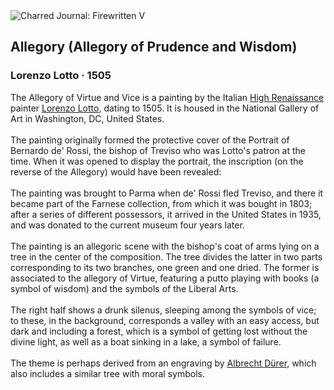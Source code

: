 <div class="artwork-of-the-day">
  <div class="container">
    <div class="img-wrapper">
      <img
        src="https://uploads3.wikiart.org/images/lorenzo-lotto/allegory-allegory-of-prudence-and-wisdom-1505.jpg!Large.jpg"
        alt="Charred Journal: Firewritten V" />
    </div>
    <div class="artwork-detail">
      <div class="artwork-origin"> 
        <h2 class="artwork-name">Allegory (Allegory of Prudence and Wisdom)</h2>
        <h3 class="artist">
          Lorenzo Lotto
                    ·  1505
        </h3>
      </div>
      <p class="description">
        <span class="artwork-description-text ng-binding" ng-bind-html="viewModel.ArtworkOfTheDay.Description | unsafe">The Allegory of Virtue and Vice is a painting by the Italian <a target="_blank" href="/en/artists-by-art-movement/high-renaissance">High Renaissance</a> painter <a target="_blank" href="/en/lorenzo-lotto">Lorenzo Lotto</a>, dating to 1505. It is housed in the National Gallery of Art in Washington, DC, United States.
<br>
<br>The painting originally formed the protective cover of the Portrait of Bernardo de' Rossi, the bishop of Treviso who was Lotto's patron at the time. When it was opened to display the portrait, the inscription (on the reverse of the Allegory) would have been revealed:
<br>
<br>The painting was brought to Parma when de' Rossi fled Treviso, and there it became part of the Farnese collection, from which it was bought in 1803; after a series of different possessors, it arrived in the United States in 1935, and was donated to the current museum four years later.
<br>
<br>The painting is an allegoric scene with the bishop's coat of arms lying on a tree in the center of the composition. The tree divides the latter in two parts corresponding to its two branches, one green and one dried. The former is associated to the allegory of Virtue, featuring a putto playing with books (a symbol of wisdom) and the symbols of the Liberal Arts.
<br>
<br>The right half shows a drunk silenus, sleeping among the symbols of vice; to these, in the background, corresponds a valley with an easy access, but dark and including a forest, which is a symbol of getting lost without the divine light, as well as a boat sinking in a lake, a symbol of failure.
<br>
<br>The theme is perhaps derived from an engraving by <a target="_blank" href="/en/albrecht-durer">Albrecht Dürer</a>, which also includes a similar tree with moral symbols.</span>
                        <div class="text-shadow-container" ng-show="showShadow" style=""></div>
      </p>
    </div>
  </div>

</div>
